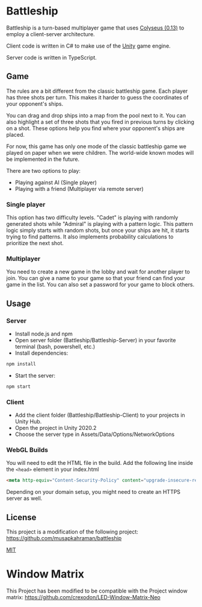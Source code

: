 # Battleship

Battleship is a turn-based multiplayer game that uses [Colyseus (0.13)](https://0-13-x.docs.colyseus.io/) to employ a
client-server architecture.

Client code is written in C# to make use of the [Unity](https://unity.com/) game engine.

Server code is written in TypeScript.

## Game

The rules are a bit different from the classic battleship game. Each player has three shots per turn. This makes it
harder to guess the coordinates of your opponent's ships.

You can drag and drop ships into a map from the pool next to it. You can also highlight a set of three shots that you
fired in previous turns by clicking on a shot. These options help you find where your opponent's ships are placed.

For now, this game has only one mode of the classic battleship game we played on paper when we were children. The
world-wide known modes will be implemented in the future.

There are two options to play:

- Playing against AI (Single player)
- Playing with a friend (Multiplayer via remote server)

### Single player

This option has two difficulty levels. "Cadet" is playing with randomly generated shots while "Admiral" is playing with
a pattern logic. This pattern logic simply starts with random shots, but once your ships are hit, it starts trying to
find patterns. It also implements probability calculations to prioritize the next shot.

### Multiplayer

You need to create a new game in the lobby and wait for another player to join. You can give a name to your game so that
your friend can find your game in the list. You can also set a password for your game to block others.

## Usage

### Server

- Install node.js and npm
- Open server folder (Battleship/Battleship-Server) in your favorite terminal (bash, powershell, etc.)
- Install dependencies:

```bash
npm install
```

- Start the server:

```bash
npm start
```

### Client

- Add the client folder (Battleship/Battleship-Client) to your projects in Unity Hub.
- Open the project in Unity 2020.2
- Choose the server type in Assets/Data/Options/NetworkOptions

### WebGL Builds

You will need to edit the HTML file in the build. Add the following line inside the `<head>` element in your index.html

```html
<meta http-equiv="Content-Security-Policy" content="upgrade-insecure-requests">
```

Depending on your domain setup, you might need to create an HTTPS server as well.

## License

This project is a modification of the following project:
https://github.com/musapkahraman/battleship

[MIT](https://choosealicense.com/licenses/mit/)

# Window Matrix

This Project has been modified to be compatible with the Project window matrix: 
https://github.com/crexodon/LED-Window-Matrix-Neo
